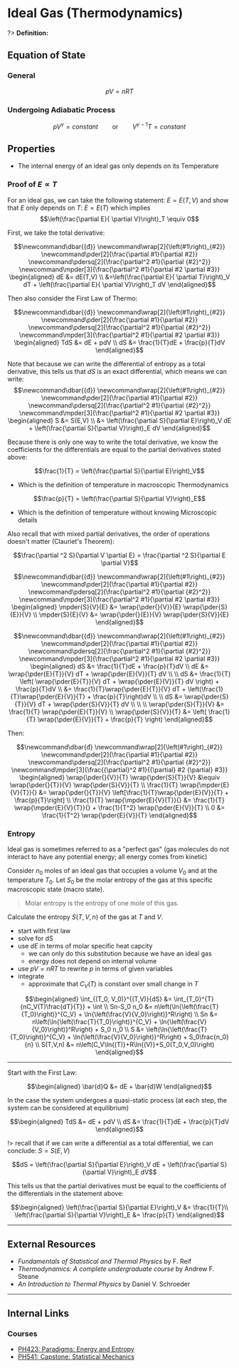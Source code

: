 # Ideal Gas (Thermodynamics)

?> **Definition:**

## Equation of State

### General

$$pV=nRT$$

### Undergoing Adiabatic Process

$$pV^\gamma = constant \qquad\text{or}\qquad V^{\gamma-1}T = constant$$

## Properties

- The internal energy of an ideal gas only depends on its Temperature

### Proof of $E\propto T$

For an ideal gas, we can take the following statement:
$E=E(T,V)$ and show that $E$ only depends on $T$: $E=E(T)$ which implies
$$\left(\frac{\partial E}{ \partial V}\right)_T \equiv 0$$

First, we take the total derivative:

$$\newcommand\dbar{{đ}}
\newcommand\wrap[2]{\left(#1\right)_{#2}}
\newcommand\pder[2]{\frac{\partial #1}{\partial #2}}
\newcommand\pdersq[2]{\frac{\partial^2 #1}{\partial {#2}^2}}
\newcommand\mpder[3]{\frac{\partial^2 #1}{\partial #2 \partial #3}}
\begin{aligned}
dE &= dE(T,V) \\
&=\left(\frac{\partial E}{ \partial T}\right)_V dT + \left(\frac{\partial E}{ \partial V}\right)_T dV
\end{aligned}$$

Then also consider the First Law of Thermo:

$$\newcommand\dbar{{đ}}
\newcommand\wrap[2]{\left(#1\right)_{#2}}
\newcommand\pder[2]{\frac{\partial #1}{\partial #2}}
\newcommand\pdersq[2]{\frac{\partial^2 #1}{\partial {#2}^2}}
\newcommand\mpder[3]{\frac{\partial^2 #1}{\partial #2 \partial #3}}
\begin{aligned}
TdS &= dE + pdV \\
dS &= \frac{1}{T}dE + \frac{p}{T}dV
\end{aligned}$$

Note that because we can write the differential of entropy as a total derivative, this tells us that $dS$ is an exact differential, which means we can write:
$$\newcommand\dbar{{đ}}
\newcommand\wrap[2]{\left(#1\right)_{#2}}
\newcommand\pder[2]{\frac{\partial #1}{\partial #2}}
\newcommand\pdersq[2]{\frac{\partial^2 #1}{\partial {#2}^2}}
\newcommand\mpder[3]{\frac{\partial^2 #1}{\partial #2 \partial #3}}
\begin{aligned}
S &= S(E,V) \\
 &= \left(\frac{\partial S}{\partial E}\right)_V dE + \left(\frac{\partial S}{\partial V}\right)_E dV
\end{aligned}$$

Because there is only one way to write the total derivative, we know the coefficients for the differentials are equal to the partial derivatives stated above:

$$\frac{1}{T} = \left(\frac{\partial S}{\partial E}\right)_V$$

- Which is the definition of temperature in macroscopic Thermodynamics

$$\frac{p}{T} = \left(\frac{\partial S}{\partial V}\right)_E$$

- Which is the definition of temperature without knowing Microscopic details

Also recall that with mixed partial derivatives, the order of operations doesn't matter (Clauriet's Theorem):

$$\frac{\partial ^2 S}{\partial V \partial E} = \frac{\partial ^2 S}{\partial E \partial V}$$

$$\newcommand\dbar{{đ}}
\newcommand\wrap[2]{\left(#1\right)_{#2}}
\newcommand\pder[2]{\frac{\partial #1}{\partial #2}}
\newcommand\pdersq[2]{\frac{\partial^2 #1}{\partial {#2}^2}}
\newcommand\mpder[3]{\frac{\partial^2 #1}{\partial #2 \partial #3}}
\begin{aligned}
\mpder{S}{V}{E} &= \wrap{\pder{}{V}}{E} \wrap{\pder{S}{E}}{V} \\
\mpder{S}{E}{V} &= \wrap{\pder{}{E}}{V} \wrap{\pder{S}{V}}{E}
\end{aligned}$$

$$\newcommand\dbar{{đ}}
\newcommand\wrap[2]{\left(#1\right)_{#2}}
\newcommand\pder[2]{\frac{\partial #1}{\partial #2}}
\newcommand\pdersq[2]{\frac{\partial^2 #1}{\partial {#2}^2}}
\newcommand\mpder[3]{\frac{\partial^2 #1}{\partial #2 \partial #3}}
\begin{aligned}
dS &= \frac{1}{T}dE + \frac{p}{T}dV \\
dE &= \wrap{\pder{E}{T}}{V} dT + \wrap{\pder{E}{V}}{T} dV \\
\\
dS &= \frac{1}{T} \left( \wrap{\pder{E}{T}}{V} dT + \wrap{\pder{E}{V}}{T} dV \right) + \frac{p}{T}dV \\
&= \frac{1}{T}\wrap{\pder{E}{T}}{V} dT + \left(\frac{1}{T}\wrap{\pder{E}{V}}{T} + \frac{p}{T}\right)dV \\
\\
dS &= \wrap{\pder{S}{T}}{V} dT + \wrap{\pder{S}{V}}{T} dV \\
\\
\\
\wrap{\pder{S}{T}}{V} &= \frac{1}{T} \wrap{\pder{E}{T}}{V} \\
\wrap{\pder{S}{V}}{T} &= \left( \frac{1}{T} \wrap{\pder{E}{V}}{T} + \frac{p}{T} \right)
\end{aligned}$$

Then:

$$\newcommand\dbar{đ}
\newcommand\wrap[2]{\left(#1\right)_{#2}}
\newcommand\pder[2]{\frac{\partial #1}{\partial #2}}
\newcommand\pdersq[2]{\frac{\partial^2 #1}{\partial {#2}^2}}
\newcommand\mpder[3]{\frac{{\partial}^2 #1}{{\partial} #2 {\partial} #3}}
\begin{aligned}
\wrap{\pder{}{V}}{T} \wrap{\pder{S}{T}}{V} &\equiv \wrap{\pder{}{T}}{V} \wrap{\pder{S}{V}}{T} \\
\frac{1}{T} \wrap{\mpder{E}{V}{T}}{} &= \wrap{\pder{}{T}}{V} \left[\frac{1}{T}\wrap{\pder{E}{V}}{T} + \frac{p}{T}\right] \\
\frac{1}{T} \wrap{\mpder{E}{V}{T}}{} &= \frac{1}{T} \wrap{\mpder{E}{V}{T}}{} + \frac{1}{T^2} \wrap{\pder{E}{V}}{T} \\
0 &= \frac{1}{T^2} \wrap{\pder{E}{V}}{T}
\end{aligned}$$

### Entropy

Ideal gas is sometimes referred to as a "perfect gas" (gas molecules do not interact to have any potential energy; all energy comes from kinetic)

Consider $n_0$ moles of an ideal gas that occupies a volume $V_0$ and at the temperature $T_0$. Let $S_0$ be the molar entropy of the gas at this specific macroscopic state (macro state).

> Molar entropy is the entropy of one mole of this gas.

Calculate the entropy $S(T,V,n)$ of the gas at $T$ and $V$.

- start with first law
- solve for dS
- use $dE$ in terms of molar specific heat capcity
  - we can only do this substitution because we have an ideal gas
  - energy does not depend on internal volume
- use $pV=nRT$ to rewrite $p$ in terms of given variables
- integrate
  - approximate that $C_V(T)$ is constant over small change in $T$


$$\begin{aligned}
\int_{(T_0, V_0)}^{(T,V)}{dS} &= \int_{T_0}^{T}{nC_V(T)\frac{dT}{T}} + \int \\
Sn-S_0 n_0 &= n\left(\ln{\left(\frac{T}{T_0}\right)}^{C_V} + \ln{\left(\frac{V}{V_0}\right)}^R\right) \\
Sn &= n\left(\ln{\left(\frac{T}{T_0}\right)}^{C_V} + \ln{\left(\frac{V}{V_0}\right)}^R\right) + S_0 n_0 \\
S &= \left(\ln{\left(\frac{T}{T_0}\right)}^{C_V} + \ln{\left(\frac{V}{V_0}\right)}^R\right) + S_0\frac{n_0}{n} \\
S(T,V,n) &= n\left(C_V\ln{(T)}+R\ln{(V)}+S_0(T_0,V_0)\right)
\end{aligned}$$

---

Start with the First Law:

$$\begin{aligned}
\bar{d}Q &= dE + \bar{d}W
\end{aligned}$$

In the case the system undergoes a quasi-static process (at each step, the system can be considered at equilibrium)

$$\begin{aligned}
TdS &= dE + pdV \\
dS &= \frac{1}{T}dE + \frac{p}{T}dV
\end{aligned}$$

!> recall that if we can write a differential as a total differential, we can conclude: $S=S(E,V)$

$$dS = \left(\frac{\partial S}{\partial E}\right)_V dE + \left(\frac{\partial S}{\partial V}\right)_E dV$$

This tells us that the partial derivatives must be equal to the coefficients of the differentials in the statement above:

$$\begin{aligned}
\left(\frac{\partial S}{\partial E}\right)_V &= \frac{1}{T}\\
\left(\frac{\partial S}{\partial V}\right)_E &= \frac{p}{T}
\end{aligned}$$

---

## External Resources

- *Fundamentals of Statistical and Thermal Physics* by F. Reif
- *Thermodynamics: A complete undergraduate course* by Andrew F. Steane
- *An Introduction to Thermal Physics* by Daniel V. Schroeder

---

## Internal Links
### Courses

- [PH423: Paradigms: Energy and Entropy ](/courses/PH423.md)
- [PH541: Capstone: Statistical Mechanics](/courses/PH541.md)
